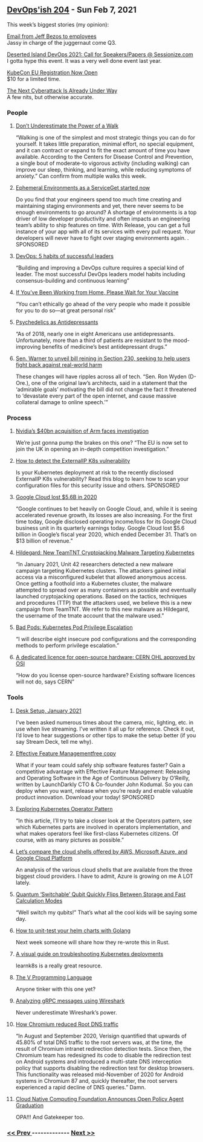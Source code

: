 ## [DevOps'ish 204](https://devopsish.com/204) - Sun Feb 7, 2021

This week’s biggest stories (my opinion):

<a href="https://www.aboutamazon.com/news/company-news/email-from-jeff-bezos-to-employees">Email from Jeff Bezos to employees</a><br/>Jassy in charge of the juggernaut come Q3.

<a href="https://sessionize.com/deserted-island-devops-2021/">Deserted Island DevOps 2021: Call for Speakers/Papers @ Sessionize.com</a><br/>I gotta hype this event. It was a very well done event last year.

<a href="https://events.linuxfoundation.org/kubecon-cloudnativecon-europe/register/">KubeCon EU Registration Now Open</a><br/>$10 for a limited time.

<a href="https://www.newyorker.com/magazine/2021/02/08/the-next-cyberattack-is-already-under-way">The Next Cyberattack Is Already Under Way</a><br/>A few nits, but otherwise accurate.

### People

1. [Don’t Underestimate the Power of a Walk](https://hbr.org/2021/02/dont-underestimate-the-power-of-a-walk)

    “Walking is one of the simplest and most strategic things you can do for yourself. It takes little preparation, minimal effort, no special equipment, and it can contract or expand to fit the exact amount of time you have available. According to the Centers for Disease Control and Prevention, a single bout of moderate-to vigorous activity (including walking) can improve our sleep, thinking, and learning, while reducing symptoms of anxiety.” Can confirm from multiple walks this week.
1. [Ephemeral Environments as a ServiceGet started now](https://releaseapp.io/?utm_source=devopsish&utm_medium=email&utm_content=get-started&utm_campaign=202102)

    Do you find that your engineers spend too much time creating and maintaining staging environments and yet, there never seems to be enough environments to go around? A shortage of environments is a top driver of low developer productivity and often impacts an engineering team’s ability to ship features on time. With Release, you can get a full instance of your app with all of its services with every pull request. Your developers will never have to fight over staging environments again. . SPONSORED
1. [DevOps: 5 habits of successful leaders](https://enterprisersproject.com/article/2021/2/devops-5-habits-successful-leaders)

    “Building and improving a DevOps culture requires a special kind of leader. The most successful DevOps leaders model habits including consensus-building and continuous learning”
1. [If You’ve Been Working from Home, Please Wait for Your Vaccine](https://www.scientificamerican.com/article/if-youve-been-working-from-home-please-wait-for-your-vaccine1/)

    “You can’t ethically go ahead of the very people who made it possible for you to do so—at great personal risk”
1. [Psychedelics as Antidepressants](https://www.scientificamerican.com/article/psychedelics-as-antidepressants/)

    “As of 2018, nearly one in eight Americans use antidepressants. Unfortunately, more than a third of patients are resistant to the mood-improving benefits of medicine’s best antidepressant drugs.”
1. [Sen. Warner to unveil bill reining in Section 230, seeking to help users fight back against real-world harm](https://www.washingtonpost.com/technology/2021/02/05/senate-warner-section-230-reform/)

    These changes will have ripples across all of tech. “Sen. Ron Wyden (D-Ore.), one of the original law’s architects, said in a statement that the ‘admirable goals’ motivating the bill did not change the fact it threatened to ‘devastate every part of the open internet, and cause massive collateral damage to online speech.’”
### Process

1. [Nvidia’s $40bn acquisition of Arm faces investigation](https://www.siliconrepublic.com/companies/nvidia-arm-acquisition-eu-investigation)

    We’re just gonna pump the brakes on this one? “The EU is now set to join the UK in opening an in-depth competition investigation.”
1. [How to detect the ExternalIP K8s vulnerability](https://snyk.io/blog/detect-externalip-kubernetes-vulnerability-with-snyk/?utm_source=devopsish&utm_medium=newsletter&utm_campaign=snyk&utm_term=kubernetes&utm_content=204)

    Is your Kubernetes deployment at risk to the recently disclosed ExternalIP K8s vulnerability? Read this blog to learn how to scan your configuration files for this security issue and others. SPONSORED
1. [Google Cloud lost $5.6B in 2020](https://techcrunch.com/2021/02/02/google-cloud-lost-5-6b-in-2020/)

    “Google continues to bet heavily on Google Cloud, and, while it is seeing accelerated revenue growth, its losses are also increasing. For the first time today, Google disclosed operating income/loss for its Google Cloud business unit in its quarterly earnings today. Google Cloud lost $5.6 billion in Google’s fiscal year 2020, which ended December 31. That’s on $13 billion of revenue.”
1. [Hildegard: New TeamTNT Cryptojacking Malware Targeting Kubernetes](https://unit42.paloaltonetworks.com/hildegard-malware-teamtnt/)

    “In January 2021, Unit 42 researchers detected a new malware campaign targeting Kubernetes clusters. The attackers gained initial access via a misconfigured kubelet that allowed anonymous access. Once getting a foothold into a Kubernetes cluster, the malware attempted to spread over as many containers as possible and eventually launched cryptojacking operations. Based on the tactics, techniques and procedures (TTP) that the attackers used, we believe this is a new campaign from TeamTNT. We refer to this new malware as Hildegard, the username of the tmate account that the malware used.”
1. [Bad Pods: Kubernetes Pod Privilege Escalation](https://labs.bishopfox.com/tech-blog/bad-pods-kubernetes-pod-privilege-escalation)

    “I will describe eight insecure pod configurations and the corresponding methods to perform privilege escalation.”
1. [A dedicated licence for open-source hardware: CERN OHL approved by OSI](https://www.theregister.com/2021/01/29/cern_ohl_approved/)

    “How do you license open-source hardware? Existing software licences will not do, says CERN”
### Tools

1. [Desk Setup, January 2021](https://chrisshort.net/desk-setup-january-2021/)

    I’ve been asked numerous times about the camera, mic, lighting, etc. in use when live streaming. I’ve written it all up for reference. Check it out, I’d love to hear suggestions or other tips to make the setup better (if you say Stream Deck, tell me why).
1. [Effective Feature Managementfree copy](https://learn.launchdarkly.com/effective-feature-management/?utm_source=devopsish&utm_medium=news_pod&utm_campaign=21q1-newsletter)

    What if your team could safely ship software features faster? Gain a competitive advantage with Effective Feature Management: Releasing and Operating Software in the Age of Continuous Delivery by O’Reilly, written by LaunchDarkly CTO & Co-founder John Kodumal. So you can deploy when you want, release when you’re ready and enable valuable product innovation. Download your  today! SPONSORED
1. [Exploring Kubernetes Operator Pattern](https://iximiuz.com/en/posts/kubernetes-operator-pattern/)

    “In this article, I’ll try to take a closer look at the Operators pattern, see which Kubernetes parts are involved in operators implementation, and what makes operators feel like first-class Kubernetes citizens. Of course, with as many pictures as possible.”
1. [Let’s compare the cloud shells offered by AWS, Microsoft Azure, and Google Cloud Platform](https://seroter.com/2021/02/03/lets-compare-the-cloud-shells-offered-by-aws-microsoft-azure-and-google-cloud-platform/)

    An analysis of the various cloud shells that are available from the three biggest cloud providers. I have to admit, Azure is growing on me A LOT lately.
1. [Quantum ‘Switchable’ Qubit Quickly Flips Between Storage and Fast Calculation Modes](https://thenewstack.io/quantum-switchable-qubit-quickly-flips-between-storage-and-fast-calculation-modes/)

    “Well switch my qubits!” That’s what all the cool kids will be saying some day.
1. [How to unit-test your helm charts with Golang](https://blog.heyal.co.uk/unit-testing-helm-charts/)

    Next week someone will share how they re-wrote this in Rust.
1. [A visual guide on troubleshooting Kubernetes deployments](https://learnk8s.io/troubleshooting-deployments)

    learnk8s is a really great resource.
1. [The V Programming Language](https://vlang.io/)

    Anyone tinker with this one yet?
1. [Analyzing gRPC messages using Wireshark](https://grpc.io/blog/wireshark/)

    Never underestimate Wireshark’s power.
1. [How Chromium reduced Root DNS traffic](https://blog.apnic.net/2021/02/04/how-chromium-reduces-root-dns-traffic/)

    “In August and September 2020, Verisign quantified that upwards of 45.80% of total DNS traffic to the root servers was, at the time, the result of Chromium intranet redirection detection tests. Since then, the Chromium team has redesigned its code to disable the redirection test on Android systems and introduced a multi-state DNS interception policy that supports disabling the redirection test for desktop browsers. This functionality was released mid-November of 2020 for Android systems in Chromium 87 and, quickly thereafter, the root servers experienced a rapid decline of DNS queries.” Damn.
1. [Cloud Native Computing Foundation Announces Open Policy Agent Graduation](https://www.cncf.io/announcements/2021/02/04/cloud-native-computing-foundation-announces-open-policy-agent-graduation/)

    OPA!!! And Gatekeeper too.

### [ << Prev ](sreweekly-203.md) ------------- [ Next >> ](sreweekly-205.md)